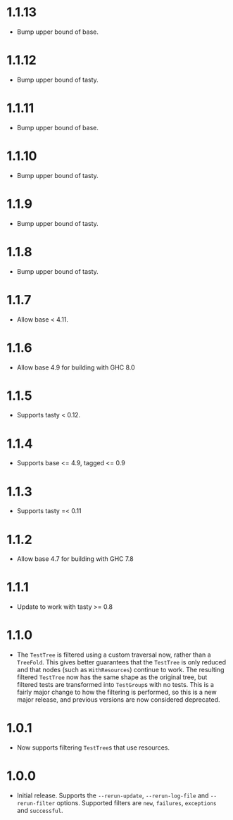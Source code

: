 # 1.1.13

* Bump upper bound of base.

# 1.1.12

* Bump upper bound of tasty.

# 1.1.11

* Bump upper bound of base.

# 1.1.10

* Bump upper bound of tasty.

# 1.1.9

* Bump upper bound of tasty.

# 1.1.8

* Bump upper bound of tasty.

# 1.1.7

* Allow base < 4.11.

# 1.1.6

* Allow base 4.9 for building with GHC 8.0

# 1.1.5

* Supports tasty < 0.12.

# 1.1.4

* Supports base <= 4.9, tagged <= 0.9

# 1.1.3

* Supports tasty =< 0.11

# 1.1.2

* Allow base 4.7 for building with GHC 7.8

# 1.1.1

* Update to work with tasty >= 0.8

# 1.1.0

* The `TestTree` is filtered using a custom traversal now, rather than a
  `TreeFold`. This gives better guarantees that the `TestTree` is only
  reduced and that nodes (such as `WithResources`) continue to work. The
  resulting filtered `TestTree` now has the same shape as the original
  tree, but filtered tests are transformed into `TestGroup`s with no tests.
  This is a fairly major change to how the filtering is performed, so this
  is a new major release, and previous versions are now considered
  deprecated.

# 1.0.1

* Now supports filtering `TestTree`s that use resources.

# 1.0.0

* Initial release. Supports the `--rerun-update`, `--rerun-log-file` and
  `--rerun-filter` options. Supported filters are `new`, `failures`,
  `exceptions` and `successful`.
